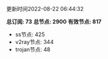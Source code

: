 更新时间2022-08-22 06:44:32

**总订阅: 73**
**总节点: 2900**
**有效节点: 817**
- ss节点: 425
- v2ray节点: 344
- trojan节点: 48

